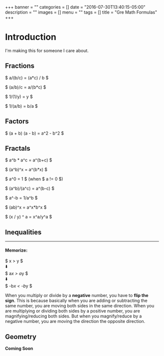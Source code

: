 +++
banner = ""
categories = []
date = "2016-07-30T13:40:15-05:00"
description = ""
images = []
menu = ""
tags = []
title = "Gre Math Formulas"
+++

# Introduction

I'm making this for someone I care about.

## Fractions
$ a/(b/c) = (a*c) / b $

$ (a/b)/c = a/(b*c) $

$ 1/(1/y) = y $

$ 1/(a/b) = b/a $

## Factors
$ (a + b) (a - b) = a^2 - b^2 $

## Fractals
$ a^b * a^c = a^(b+c) $  

$ (a^b)^x = a^(b*x) $

$ a^0 = 1 $ (when $ a != 0 $)

$ (a^b)/(a^c) = a^(b-c) $

$ a^-b = 1/a^b $

$ (ab)^x = a^x*b^x $

$ (x / y) ^ a = x^a/y^a $

## Inequalities
----
#### Memorize: 
$ x > y $  
⬇️  
$ a*x > a*y $  
⬇️  
$ -b*x < -b*y $  

When you multiply or divide by a **negative** number, you have to **flip the sign**.  This is because basically when you are adding or subtracting the same number, you are moving both sides in the same direction.  When you are multiplying or dividing both sides by a positive number, you are magnifying/reducing both sides.  But when you magnify/reduce by a negative number, you are moving the direction the opposite direction. 

## Geometry
**Coming Soon**
<!-- {{< jsfiddle id="howlowck/8e8u4nau" tabs="result" >}} -->
